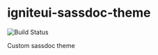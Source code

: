 # igniteui-sassdoc-theme
![Build Status](https://travis-ci.org/IgniteUI/igniteui-sassdoc-theme.svg?branch=master)

Custom sassdoc theme
